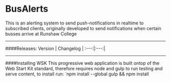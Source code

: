 # BusAlerts

This is an alerting system to send push-notifications in realtime to subscribed clients, originally developed to send notifications when certain busses arrive at Runshaw College

____
####Releases:
Version | Changelog |
:---:|:---:|


____
####Installing WSK
This progressive web application is built ontop of the Web Start Kit standard, therefore requires node and gulp to run testing and serve content, to install run:
`npm install --global gulp && npm install
